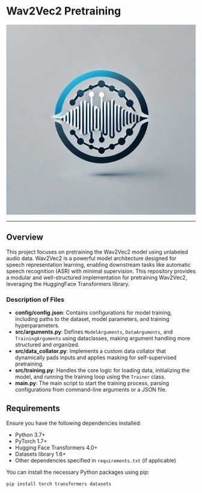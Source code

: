 # Wav2Vec2 Pretraining

![Project Logo](logo/wav2vec2.png)

---

## Overview

This project focuses on pretraining the Wav2Vec2 model using unlabeled audio data. Wav2Vec2 is a powerful model architecture designed for speech representation learning, enabling downstream tasks like automatic speech recognition (ASR) with minimal supervision. This repository provides a modular and well-structured implementation for pretraining Wav2Vec2, leveraging the HuggingFace Transformers library.

### Description of Files

- **config/config.json**: Contains configurations for model training, including paths to the dataset, model parameters, and training hyperparameters.
- **src/arguments.py**: Defines `ModelArguments`, `DataArguments`, and `TrainingArguments` using dataclasses, making argument handling more structured and organized.
- **src/data_collator.py**: Implements a custom data collator that dynamically pads inputs and applies masking for self-supervised pretraining.
- **src/training.py**: Handles the core logic for loading data, initializing the model, and running the training loop using the `Trainer` class.
- **main.py**: The main script to start the training process, parsing configurations from command-line arguments or a JSON file.

## Requirements

Ensure you have the following dependencies installed:

- Python 3.7+
- PyTorch 1.7+
- Hugging Face Transformers 4.0+
- Datasets library 1.6+
- Other dependencies specified in `requirements.txt` (if applicable)

You can install the necessary Python packages using pip:

```bash
pip install torch transformers datasets


